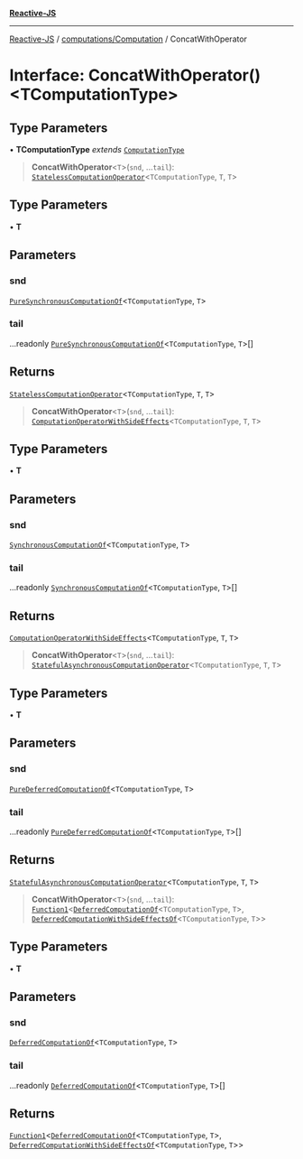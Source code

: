 [**Reactive-JS**](../../../README.md)

***

[Reactive-JS](../../../README.md) / [computations/Computation](../README.md) / ConcatWithOperator

# Interface: ConcatWithOperator()\<TComputationType\>

## Type Parameters

• **TComputationType** *extends* [`ComputationType`](../../type-aliases/ComputationType.md)

> **ConcatWithOperator**\<`T`\>(`snd`, ...`tail`): [`StatelessComputationOperator`](../../type-aliases/StatelessComputationOperator.md)\<`TComputationType`, `T`, `T`\>

## Type Parameters

• **T**

## Parameters

### snd

[`PureSynchronousComputationOf`](../../type-aliases/PureSynchronousComputationOf.md)\<`TComputationType`, `T`\>

### tail

...readonly [`PureSynchronousComputationOf`](../../type-aliases/PureSynchronousComputationOf.md)\<`TComputationType`, `T`\>[]

## Returns

[`StatelessComputationOperator`](../../type-aliases/StatelessComputationOperator.md)\<`TComputationType`, `T`, `T`\>

> **ConcatWithOperator**\<`T`\>(`snd`, ...`tail`): [`ComputationOperatorWithSideEffects`](../../type-aliases/ComputationOperatorWithSideEffects.md)\<`TComputationType`, `T`, `T`\>

## Type Parameters

• **T**

## Parameters

### snd

[`SynchronousComputationOf`](../../type-aliases/SynchronousComputationOf.md)\<`TComputationType`, `T`\>

### tail

...readonly [`SynchronousComputationOf`](../../type-aliases/SynchronousComputationOf.md)\<`TComputationType`, `T`\>[]

## Returns

[`ComputationOperatorWithSideEffects`](../../type-aliases/ComputationOperatorWithSideEffects.md)\<`TComputationType`, `T`, `T`\>

> **ConcatWithOperator**\<`T`\>(`snd`, ...`tail`): [`StatefulAsynchronousComputationOperator`](../../type-aliases/StatefulAsynchronousComputationOperator.md)\<`TComputationType`, `T`, `T`\>

## Type Parameters

• **T**

## Parameters

### snd

[`PureDeferredComputationOf`](../../type-aliases/PureDeferredComputationOf.md)\<`TComputationType`, `T`\>

### tail

...readonly [`PureDeferredComputationOf`](../../type-aliases/PureDeferredComputationOf.md)\<`TComputationType`, `T`\>[]

## Returns

[`StatefulAsynchronousComputationOperator`](../../type-aliases/StatefulAsynchronousComputationOperator.md)\<`TComputationType`, `T`, `T`\>

> **ConcatWithOperator**\<`T`\>(`snd`, ...`tail`): [`Function1`](../../../functions/type-aliases/Function1.md)\<[`DeferredComputationOf`](../../type-aliases/DeferredComputationOf.md)\<`TComputationType`, `T`\>, [`DeferredComputationWithSideEffectsOf`](../../type-aliases/DeferredComputationWithSideEffectsOf.md)\<`TComputationType`, `T`\>\>

## Type Parameters

• **T**

## Parameters

### snd

[`DeferredComputationOf`](../../type-aliases/DeferredComputationOf.md)\<`TComputationType`, `T`\>

### tail

...readonly [`DeferredComputationOf`](../../type-aliases/DeferredComputationOf.md)\<`TComputationType`, `T`\>[]

## Returns

[`Function1`](../../../functions/type-aliases/Function1.md)\<[`DeferredComputationOf`](../../type-aliases/DeferredComputationOf.md)\<`TComputationType`, `T`\>, [`DeferredComputationWithSideEffectsOf`](../../type-aliases/DeferredComputationWithSideEffectsOf.md)\<`TComputationType`, `T`\>\>
